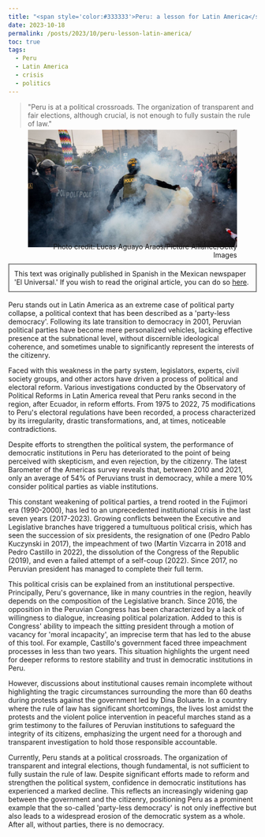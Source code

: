 ```yaml
---
title: "<span style='color:#333333'>Peru: a lesson for Latin America</span>"
date: 2023-10-18
permalink: /posts/2023/10/peru-lesson-latin-america/
toc: true
tags:
  - Peru
  - Latin America
  - crisis
  - politics
---
```

> "Peru is at a political crossroads. The organization of transparent and fair elections, although crucial, is not enough to fully sustain the rule of law."

<div style="text-align: center;">
  <figure style="display: inline-block; text-align: center; margin-top: -10px;">
    <img src="/images/crisis-peru.jpeg" style="display: block;">
    <figcaption style="margin-top: -10px; text-align: right;">Photo credit: Lucas Aguayo Araos/Picture Alliance/Getty Images</figcaption>
  </figure>
</div>
<div style="border: 2px solid grey; padding: 10px; margin-top: -5px; margin-bottom: 0px;">
This text was originally published in Spanish in the Mexican newspaper 'El Universal.' If you wish to read the original article, you can do so <a href="https://www.eluniversal.com.mx/opinion/observatorio-de-reformas-politicas-en-america-latina/peru-una-leccion-para-america-latina/">here</a>.
</div>
<br>
Peru stands out in Latin America as an extreme case of political party collapse, a political context that has been described as a 'party-less democracy'. Following its late transition to democracy in 2001, Peruvian political parties have become mere personalized vehicles, lacking effective presence at the subnational level, without discernible ideological coherence, and sometimes unable to significantly represent the interests of the citizenry.

Faced with this weakness in the party system, legislators, experts, civil society groups, and other actors have driven a process of political and electoral reform. Various investigations conducted by the Observatory of Political Reforms in Latin America reveal that Peru ranks second in the region, after Ecuador, in reform efforts. From 1975 to 2022, 75 modifications to Peru's electoral regulations have been recorded, a process characterized by its irregularity, drastic transformations, and, at times, noticeable contradictions.

Despite efforts to strengthen the political system, the performance of democratic institutions in Peru has deteriorated to the point of being perceived with skepticism, and even rejection, by the citizenry. The latest Barometer of the Americas survey reveals that, between 2010 and 2021, only an average of 54% of Peruvians trust in democracy, while a mere 10% consider political parties as viable institutions.

This constant weakening of political parties, a trend rooted in the Fujimori era (1990-2000), has led to an unprecedented institutional crisis in the last seven years (2017-2023). Growing conflicts between the Executive and Legislative branches have triggered a tumultuous political crisis, which has seen the succession of six presidents, the resignation of one (Pedro Pablo Kuczynski in 2017), the impeachment of two (Martín Vizcarra in 2018 and Pedro Castillo in 2022), the dissolution of the Congress of the Republic (2019), and even a failed attempt of a self-coup (2022). Since 2017, no Peruvian president has managed to complete their full term.

This political crisis can be explained from an institutional perspective. Principally, Peru's governance, like in many countries in the region, heavily depends on the composition of the Legislative branch. Since 2016, the opposition in the Peruvian Congress has been characterized by a lack of willingness to dialogue, increasing political polarization. Added to this is Congress' ability to impeach the sitting president through a motion of vacancy for 'moral incapacity', an imprecise term that has led to the abuse of this tool. For example, Castillo's government faced three impeachment processes in less than two years. This situation highlights the urgent need for deeper reforms to restore stability and trust in democratic institutions in Peru.

However, discussions about institutional causes remain incomplete without highlighting the tragic circumstances surrounding the more than 60 deaths during protests against the government led by Dina Boluarte. In a country where the rule of law has significant shortcomings, the lives lost amidst the protests and the violent police intervention in peaceful marches stand as a grim testimony to the failures of Peruvian institutions to safeguard the integrity of its citizens, emphasizing the urgent need for a thorough and transparent investigation to hold those responsible accountable.

Currently, Peru stands at a political crossroads. The organization of transparent and integral elections, though fundamental, is not sufficient to fully sustain the rule of law. Despite significant efforts made to reform and strengthen the political system, confidence in democratic institutions has experienced a marked decline. This reflects an increasingly widening gap between the government and the citizenry, positioning Peru as a prominent example that the so-called 'party-less democracy' is not only ineffective but also leads to a widespread erosion of the democratic system as a whole. After all, without parties, there is no democracy.